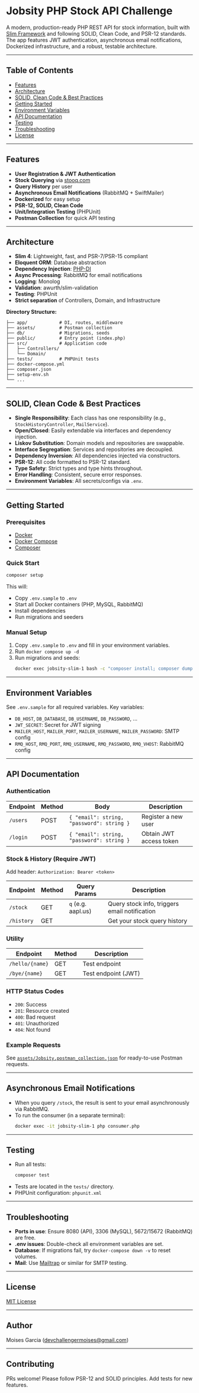 # Jobsity PHP Stock API Challenge

A modern, production-ready PHP REST API for stock information, built with [Slim Framework](https://www.slimframework.com/) and following SOLID, Clean Code, and PSR-12 standards. The app features JWT authentication, asynchronous email notifications, Dockerized infrastructure, and a robust, testable architecture.

---

## Table of Contents
- [Features](#features)
- [Architecture](#architecture)
- [SOLID, Clean Code & Best Practices](#solid-clean-code--best-practices)
- [Getting Started](#getting-started)
- [Environment Variables](#environment-variables)
- [API Documentation](#api-documentation)
- [Testing](#testing)
- [Troubleshooting](#troubleshooting)
- [License](#license)

---

## Features
- **User Registration & JWT Authentication**
- **Stock Querying** via [stooq.com](https://stooq.com/)
- **Query History** per user
- **Asynchronous Email Notifications** (RabbitMQ + SwiftMailer)
- **Dockerized** for easy setup
- **PSR-12, SOLID, Clean Code**
- **Unit/Integration Testing** (PHPUnit)
- **Postman Collection** for quick API testing

---

## Architecture
- **Slim 4**: Lightweight, fast, and PSR-7/PSR-15 compliant
- **Eloquent ORM**: Database abstraction
- **Dependency Injection**: [PHP-DI](https://php-di.org/)
- **Async Processing**: RabbitMQ for email notifications
- **Logging**: Monolog
- **Validation**: awurth/slim-validation
- **Testing**: PHPUnit
- **Strict separation** of Controllers, Domain, and Infrastructure

**Directory Structure:**
```
├── app/            # DI, routes, middleware
├── assets/         # Postman collection
├── db/             # Migrations, seeds
├── public/         # Entry point (index.php)
├── src/            # Application code
│   ├── Controllers/
│   └── Domain/
├── tests/          # PHPUnit tests
├── docker-compose.yml
├── composer.json
├── setup-env.sh
└── ...
```

---

## SOLID, Clean Code & Best Practices
- **Single Responsibility**: Each class has one responsibility (e.g., `StockHistoryController`, `MailService`).
- **Open/Closed**: Easily extendable via interfaces and dependency injection.
- **Liskov Substitution**: Domain models and repositories are swappable.
- **Interface Segregation**: Services and repositories are decoupled.
- **Dependency Inversion**: All dependencies injected via constructors.
- **PSR-12**: All code formatted to PSR-12 standard.
- **Type Safety**: Strict types and type hints throughout.
- **Error Handling**: Consistent, secure error responses.
- **Environment Variables**: All secrets/configs via `.env`.

---

## Getting Started

### Prerequisites
- [Docker](https://www.docker.com/)
- [Docker Compose](https://docs.docker.com/compose/)
- [Composer](https://getcomposer.org/)

### Quick Start
```sh
composer setup
```
This will:
- Copy `.env.sample` to `.env`
- Start all Docker containers (PHP, MySQL, RabbitMQ)
- Install dependencies
- Run migrations and seeders

### Manual Setup
1. Copy `.env.sample` to `.env` and fill in your environment variables.
2. Run `docker compose up -d`
3. Run migrations and seeds:
   ```sh
   docker exec jobsity-slim-1 bash -c "composer install; composer dump-autoload; vendor/bin/phinx migrate; vendor/bin/phinx seed:run -s UserSeeder; exit"
   ```

---

## Environment Variables
See `.env.sample` for all required variables. Key variables:
- `DB_HOST`, `DB_DATABASE`, `DB_USERNAME`, `DB_PASSWORD`, ...
- `JWT_SECRET`: Secret for JWT signing
- `MAILER_HOST`, `MAILER_PORT`, `MAILER_USERNAME`, `MAILER_PASSWORD`: SMTP config
- `RMQ_HOST`, `RMQ_PORT`, `RMQ_USERNAME`, `RMQ_PASSWORD`, `RMQ_VHOST`: RabbitMQ config

---

## API Documentation

### Authentication
| Endpoint         | Method | Body                                    | Description                |
|------------------|--------|-----------------------------------------|----------------------------|
| `/users`         | POST   | `{ "email": string, "password": string }` | Register a new user        |
| `/login`         | POST   | `{ "email": string, "password": string }` | Obtain JWT access token    |

### Stock & History (Require JWT)
Add header: `Authorization: Bearer <token>`

| Endpoint         | Method | Query Params         | Description                                 |
|------------------|--------|---------------------|---------------------------------------------|
| `/stock`         | GET    | `q` (e.g. aapl.us)  | Query stock info, triggers email notification|
| `/history`       | GET    |                     | Get your stock query history                |

### Utility
| Endpoint         | Method | Description         |
|------------------|--------|---------------------|
| `/hello/{name}`  | GET    | Test endpoint       |
| `/bye/{name}`    | GET    | Test endpoint (JWT) |

### HTTP Status Codes
- `200`: Success
- `201`: Resource created
- `400`: Bad request
- `401`: Unauthorized
- `404`: Not found

### Example Requests
See [`assets/Jobsity.postman_collection.json`](assets/Jobsity.postman_collection.json) for ready-to-use Postman requests.

---

## Asynchronous Email Notifications
- When you query `/stock`, the result is sent to your email asynchronously via RabbitMQ.
- To run the consumer (in a separate terminal):
  ```sh
  docker exec -it jobsity-slim-1 php consumer.php
  ```

---

## Testing
- Run all tests:
  ```sh
  composer test
  ```
- Tests are located in the `tests/` directory.
- PHPUnit configuration: `phpunit.xml`

---

## Troubleshooting
- **Ports in use**: Ensure 8080 (API), 3306 (MySQL), 5672/15672 (RabbitMQ) are free.
- **.env issues**: Double-check all environment variables are set.
- **Database**: If migrations fail, try `docker-compose down -v` to reset volumes.
- **Mail**: Use [Mailtrap](https://mailtrap.io/) or similar for SMTP testing.

---

## License
[MIT License](LICENSE)

---

## Author
Moises Garcia (<devchallengermoises@gmail.com>)

---

## Contributing
PRs welcome! Please follow PSR-12 and SOLID principles. Add tests for new features.
